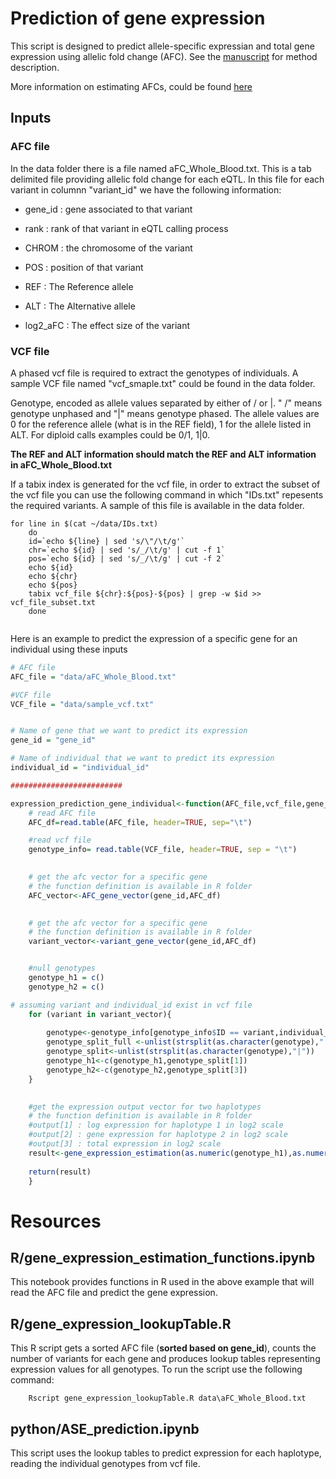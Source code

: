 # Prediction of gene expression
This script is designed to predict allele-specific expressian and total gene expression using allelic fold change (AFC). See the [manuscript](https://genome.cshlp.org/content/27/11/1872.short) for method description.

More information on estimating AFCs, could be found [here](https://github.com/wickdChromosome/leastSQ_aFC) 

## Inputs

### AFC file
In the data folder there is a file named aFC_Whole_Blood.txt. This is a tab delimited file providing allelic fold change for each eQTL. In this file for each variant in columnn "variant_id" we have the following information:

- gene_id : gene associated to that variant

- rank : rank of that variant in eQTL calling process

- CHROM : the chromosome of the variant

- POS : position of that variant

- REF : The Reference allele

- ALT : The Alternative allele

- log2_aFC : The effect size of the variant

### VCF file

A phased vcf file is required to extract the genotypes of individuals. A sample VCF file named "vcf_smaple.txt" could be found in the data folder. 

Genotype, encoded as allele values separated by either of / or |. " /" means genotype unphased and "|" means genotype phased. The allele values are 0 for the reference allele (what is in the REF  field), 1 for the allele listed in ALT. For diploid calls examples could be 0/1, 1|0.

**The REF and ALT information should match the REF and ALT information in aFC_Whole_Blood.txt**

If a tabix index is generated for the vcf file, in order to extract the subset of the vcf file you can use the following command in which "IDs.txt" repesents the required variants. A sample of this file is available in the data folder.

```Shell
for line in $(cat ~/data/IDs.txt)
    do
    id=`echo ${line} | sed 's/\"/\t/g'`
    chr=`echo ${id} | sed 's/_/\t/g' | cut -f 1`
    pos=`echo ${id} | sed 's/_/\t/g' | cut -f 2`
    echo ${id}
    echo ${chr}
    echo ${pos}
    tabix vcf_file ${chr}:${pos}-${pos} | grep -w $id >> vcf_file_subset.txt
    done


```

Here is an example to predict the expression of a specific gene for an individual using these inputs

```R
# AFC file
AFC_file = "data/aFC_Whole_Blood.txt"

#VCF file
VCF_file = "data/sample_vcf.txt"


# Name of gene that we want to predict its expression
gene_id = "gene_id"

# Name of individual that we want to predict its expression
individual_id = "individual_id"

#########################

expression_prediction_gene_individual<-function(AFC_file,vcf_file,gene_id,individual_id){
    # read AFC file
    AFC_df=read.table(AFC_file, header=TRUE, sep="\t")

    #read vcf file 
    genotype_info= read.table(VCF_file, header=TRUE, sep = "\t")
   

    # get the afc vector for a specific gene 
    # the function definition is available in R folder
    AFC_vector<-AFC_gene_vector(gene_id,AFC_df)
   

    # get the afc vector for a specific gene 
    # the function definition is available in R folder
    variant_vector<-variant_gene_vector(gene_id,AFC_df)


    #null genotypes
    genotype_h1 = c()
    genotype_h2 = c()

# assuming variant and individual_id exist in vcf file
    for (variant in variant_vector){
        
        genotype<-genotype_info[genotype_info$ID == variant,individual_id]      
        genotype_split_full <-unlist(strsplit(as.character(genotype),":"))[1]
        genotype_split<-unlist(strsplit(as.character(genotype),"|"))
        genotype_h1<-c(genotype_h1,genotype_split[1])
        genotype_h2<-c(genotype_h2,genotype_split[3])
    }

    
    #get the expression output vector for two haplotypes
    # the function definition is available in R folder
    #output[1] : log expression for haplotype 1 in log2 scale
    #output[2] : gene expression for haplotype 2 in log2 scale
    #output[3] : total expression in log2 scale
    result<-gene_expression_estimation(as.numeric(genotype_h1),as.numeric(genotype_h2),AFC_vector)
    
    return(result)
    }
  ```

# Resources

## R/gene_expression_estimation_functions.ipynb

This notebook provides functions in R used in the above example that will read the AFC file and predict the gene expression.


## R/gene_expression_lookupTable.R

This R script gets a sorted AFC file (**sorted based on gene_id**), counts the number of variants for each gene and produces lookup tables representing expression values for all genotypes. To run the script use the following command:

```Shell
    Rscript gene_expression_lookupTable.R data\aFC_Whole_Blood.txt
```    
## python/ASE_prediction.ipynb
This script uses the lookup tables to predict expression for each haplotype, reading the individual genotypes from vcf file.





